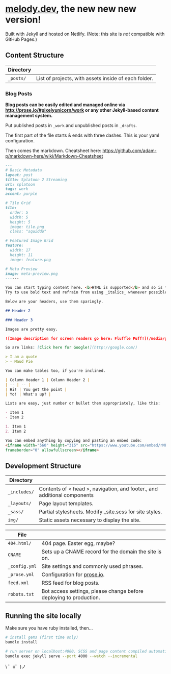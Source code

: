 # [melody.dev](https://melody.dev/), the new new new version!

Built with Jekyll and hosted on Netlify. (Note: this site is _not_ compatible with GitHub Pages.)

## Content Structure

| Directory |  |
| --- | --- |
| ````_posts/```` | List of projects, with assets inside of each folder. |

### Blog Posts

**Blog posts can be easily edited and managed online via http://prose.io/#pixelyunicorn/work or any other Jekyll-based content management system.**

Put published posts in ````_work```` and unpublished posts in ````_drafts````.

The first part of the file starts & ends with three dashes. This is your yaml configuration.

Then comes the markdown. Cheatsheet here: https://github.com/adam-p/markdown-here/wiki/Markdown-Cheatsheet

````markdown
---
# Basic Metadata
layout: post
title: Splatoon 2 Streaming
url: splatoon
tags: work
accent: purple

# Tile Grid
tile:
  order: 5
  width: 5
  height: 5
  image: tile.png
  class: "squiddo"

# Featured Image Grid
feature:
  width: 17
  height: 11
  image: feature.png

# Meta Preview
image: meta-preview.png
------

You can start typing content here. <b>HTML is supported</b> and so is **markdown syntax.**
Try to use bold text and refrain from using _italics_ whenever possible.

Below are your headers, use them sparingly.

## Header 2

### Header 3

Images are pretty easy.

![Image description for screen readers go here: Fluffle Puff!](/media/guests/flufflepuff-avatar.png)

So are links: [Click here for Google!](http://google.com/)

> I am a quote
> - Maud Pie

You can make tables too, if you're inclined.

| Column Header 1 | Column Header 2 |
| -- | -- |
| Hi! | You get the point |
| Yo! | What's up? |

Lists are easy, just number or bullet them appropriately, like this:

- Item 1
- Item 2

1. Item 1
2. Item 2

You can embed anything by copying and pasting an embed code:
<iframe width="560" height="315" src="https://www.youtube.com/embed/rMFWc_FMhqs"
frameborder="0" allowfullscreen></iframe>

````

## Development Structure

| Directory |  |
| --- | --- |
| ````_includes/```` | Contents of < head >, navigation, and footer., and additional components |
| ````_layouts/```` | Page layout templates. |
| ````_sass/```` | Partial stylesheets. Modify _site.scss for site styles. |
| ````img/```` | Static assets necessary to display the site. |

| File |  |
| --- | --- |
| ````404.html/```` | 404 page. Easter egg, maybe? |
| ````CNAME```` | Sets up a CNAME record for the domain the site is on. |
| ````_config.yml```` | Site settings and commonly used phrases.  |
| ````_prose.yml```` | Configuration for [prose.io](http://prose.io/).  |
| ````feed.xml```` | RSS feed for blog posts. |
| ````robots.txt```` | Bot access settings, please change before deploying to production. |

## Running the site locally

Make sure you have ruby installed, then...

````bash
# install gems (first time only)
bundle install

# run server on localhost:4000. SCSS and page content compiled automatically on save.
bundle exec jekyll serve --port 4000 --watch --incremental
````

\ ゜o゜)ノ
